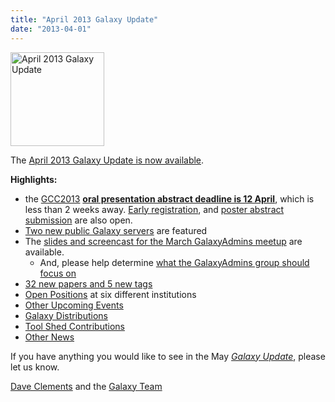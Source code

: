 ```yaml
---
title: "April 2013 Galaxy Update"
date: "2013-04-01"
---
```

<div class='right'><a href='/galaxy-updates/2013-04/'><img src="/src/images/logos/GalaxyUpdate200.png" alt="April 2013 Galaxy Update" width=150 /></a></div>

The [April 2013 Galaxy Update is now available](/galaxy-updates/2013-04/). 

**Highlights:**
* the [GCC2013](/galaxy-updates/2013-04/#gcc2013) **[oral presentation abstract deadline is 12 April](/events/gcc2013/abstracts/)**, which is less than 2 weeks away.  [Early registration](/events/gcc2013/register/), and [poster abstract submission](/events/gcc2013/abstracts/) are also open.
* [Two new public Galaxy servers](/galaxy-updates/2013-04/#new-public-galaxy-servers) are featured
* The [slides and screencast for the March GalaxyAdmins meetup](/galaxy-updates/2013-04/#galaxyadmins) are available.
  * And, please help determine [what the GalaxyAdmins group should focus on](/galaxy-updates/2013-04/#galaxyadmins-future-directions)
* [32 new papers and 5 new tags](/galaxy-updates/2013-04/#new-papers)
* [Open Positions](/galaxy-updates/2013-04/#whos-hiring) at six different institutions
* [Other Upcoming Events](/galaxy-updates/2013-04/#other-upcoming-events)
* [Galaxy Distributions](/galaxy-updates/2013-04/#galaxy-distributions)
* [Tool Shed Contributions](/galaxy-updates/2013-04/#toolshed-contributions)
* [Other News](/galaxy-updates/2013-04/#other-news)

If you have anything you would like to see in the May *[Galaxy Update](/galaxy-updates/)*, please let us know.

[Dave Clements](/people/dave-clements/) and the [Galaxy Team](/galaxy-team/)
